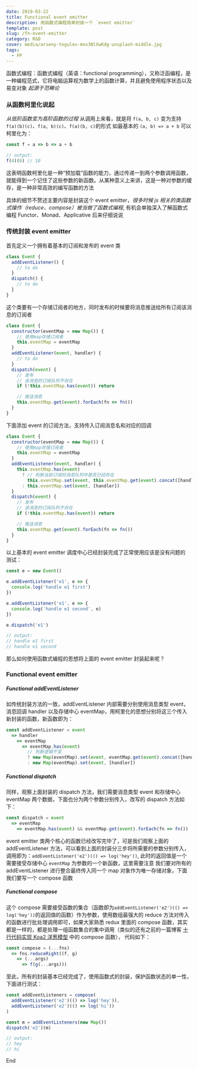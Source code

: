 ```yaml
---
date: 2019-03-22
title: Functional event emitter
description: 用函数式编程简单封装一个 `event emitter`
template: post
slug: /fn-event-emitter
category: R&D
cover: media/arseny-togulev-mnx3NlXwKdg-unsplash-middle.jpg
tags:
  - FP
---
```


函数式编程：函数式编程（英语：functional programming），又称泛函编程，是一种编程范式，它将电脑运算视为数学上的函数计算，并且避免使用程序状态以及易变对象
_起源于范畴论_

### 从函数柯里化说起

_从低阶函数变为高阶函数的过程_
从调用上来看，就是将 `f(a, b, c)` 变为支持 `f(a)(b)(c)`、`f(a, b)(c)`、`f(a)(b, c)`的形式
如最基本的 `(a, b) => a + b` 可以柯里化为：

```js
const f = a => b => a + b

// output:
f(4)(6) // 10
```

这表明函数柯里化是一种“预加载”函数的能力，通过传递一到两个参数调用函数，就能得到一个记住了这些参数的新函数。从某种意义上来讲，这是一种对参数的缓存，是一种非常高效的编写函数的方法

具体的细节不赘述主要内容是封装这个 event emitter，_很多时候 js 相关的类函数式操作（reduce、compose）被当做了函数式编程_, 有机会单独深入了解函数式编程 Functor、Monad、Applicative 后来仔细说说

### 传统封装 event emitter

首先定义一个拥有着基本的订阅和发布的 event 类

```js
class Event {
  addEventListener() {
    // to do
  }
  dispatch() {
    // to do
  }
}
```

这个类要有一个存储订阅者的地方，同时发布的时候要将消息推送给所有订阅该消息的订阅者

```js
class Event {
  constructor(eventMap = new Map()) {
    // 使用map存储订阅者
    this.eventMap = eventMap
  }
  addEventListener(event, handler) {
    // to do
  }
  dispatch(event) {
    // 发布
    // 该消息的订阅队列不存在
    if (!this.eventMap.has(event)) return

    // 推送消息
    this.eventMap.get(event).forEach(fn => fn())
  }
}
```

下面添加 event 的订阅方法，支持传入订阅消息名和对应的回调

```js
class Event {
  constructor(eventMap = new Map()) {
    // 使用map存储订阅者
    this.eventMap = eventMap
  }
  addEventListener(event, handler) {
    this.eventMap.has(event)
      ? // 判断当前订阅的消息队列中是否已经存在
        this.eventMap.set(event, this.eventMap.get(event).concat([handler]))
      : this.eventMap.set(event, [handler])
  }
  dispatch(event) {
    // 发布
    // 该消息的订阅队列不存在
    if (!this.eventMap.has(event)) return

    // 推送消息
    this.eventMap.get(event).forEach(fn => fn())
  }
}
```

以上基本的 event emitter 调度中心已经封装完成了正常使用应该是没有问题的
测试：

```js
const e = new Event()

e.addEventListener('e1', e => {
  console.log('handle e1 first')
})

e.addEventListener('e1', e => {
  console.log('handle e1 second', e)
})

e.dispatch('e1')

// output:
// handle e1 first
// handle e1 second
```

那么如何使用函数式编程的思想将上面的 event emitter 封装起来呢？

### Functional event emitter

##### Functional addEventListener

如传统封装方法的一致，addEventListener 内部需要分别使用消息类型 event，消息回调 handler 以及存储中心 eventMap，用柯里化的思想分别将这三个传入新封装的函数，新函数即为：

```js
const addEventListener = event
  => handler
    => eventMap
      => eventMap.has(event)
        // 判断逻辑不变
        ? new Map(eventMap).set(event, eventMap.get(event).concat([handler]))
        : new Map(eventMap).set(event, [handler])
```

##### Functional dispatch

同样，观察上面封装的 dispatch 方法，我们需要消息类型 event 和存储中心 eventMap 两个数据，下面也分为两个参数分别传入，改写的 dispatch 方法如下：

```js
const dispatch = event
  => eventMap
    => eventMap.has(event) && eventMap.get(event).forEach(fn => fn())
```

event emitter 类两个核心的函数已经改写完毕了，可是我们观察上面的 addEventListener 方法，可以看到上面的封装分三步将所需要的参数分别传入，调用即为：`addEventListener('e2')(() => log('hey'))`, 此时的返回值是一个需要接受存储中心 `eventMap` 为参数的一个新函数，这里需要注意
我们要对所有的 addEventListener 进行整合最终传入同一个 map 对象作为唯一存储对象，下面我们要写一个 compose 函数

##### Functional compose

这个 compose 需要接受函数的集合（函数即为`addEventListener('e2')(() => log('hey'))`的返回值的函数）作为参数，使用数组最强大的 reduce 方法对传入的函数进行批处理调用即可，如果大家熟悉 redux 里面的 compose 函数，其实都是一样的，都是处理一组函数集合的集中调用（类似的还有之前的一篇博客 [十行代码实现 Koa2 洋葱模型](https://blog.iakoug.cn/post/2019-02-22-KoaOnionModel) 中的 compose 函数）， 代码如下：

```js
const compose = (...fns)
  => fns.reduceRight((f, g)
    => (...args)
      => f(g(...args)))
```

至此，所有的封装基本已经完成了，使用函数式的封装，保护函数状态的单一性，下面进行测试：

```js
const addEventListeners = compose(
  addEventListener('e2')(() => log('hey')),
  addEventListener('e2')(() => log('hi'))
)

const m = addEventListeners(new Map())
dispatch('e2')(m)

// output:
// hey
// hi
```

End
